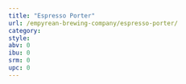 ```yaml
---
title: "Espresso Porter"
url: /empyrean-brewing-company/espresso-porter/
category: 
style: 
abv: 0
ibu: 0
srm: 0
upc: 0
---
```


